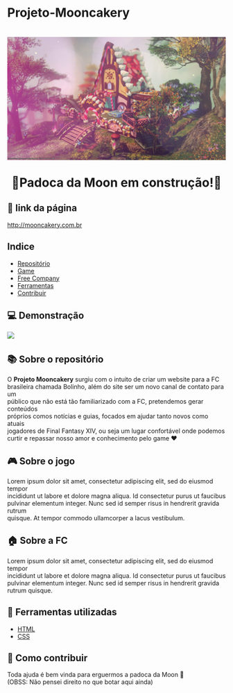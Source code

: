 # Projeto-Mooncakery

<h1 align="center">
    <img src="img/casa-fc-dia-com-filtro.png"/>
    <p>🚧Padoca da Moon em construção!🚧</p>
</h1>

<h2>🔗 link da página</h2>

<a href="http://mooncakery.com.br/index.html">http://mooncakery.com.br</a>

<h2>Indice</h2>

- [Repositório](#-Sobre-o-repositório)
- [Game](#-Sobre-o-jogo)
- [Free Company](#-Sobre-a-FC)
- [Ferramentas](#-Ferramentas-utilizadas)
- [Contribuir](#-Como-contribuir)

<h2>💻 Demonstração</h2>
<img src="img/mooncakery.com.br_index.html.png"/>

<h2>📚 Sobre o repositório</h2>

O **Projeto Mooncakery** surgiu com o intuito de criar um website para a FC<br> brasileira chamada Bolinho, além do site ser um novo canal de contato para um <br> público que não está tão familiarizado com a FC, pretendemos gerar conteúdos <br> próprios comos notícias e guias, focados em ajudar tanto novos como atuais <br> jogadores de Final Fantasy XIV, ou seja um lugar confortável onde podemos <br> curtir e repassar nosso amor e conhecimento pelo game ♥

<h2>🎮 Sobre o jogo</h2>

Lorem ipsum dolor sit amet, consectetur adipiscing elit, sed do eiusmod tempor <br> incididunt ut labore et dolore magna aliqua. Id consectetur purus ut faucibus <br> pulvinar elementum integer. Nunc sed id semper risus in hendrerit gravida rutrum <br> quisque. At tempor commodo ullamcorper a lacus vestibulum.

<h2>🏠 Sobre a FC</h2>

Lorem ipsum dolor sit amet, consectetur adipiscing elit, sed do eiusmod tempor <br> incididunt ut labore et dolore magna aliqua. Id consectetur purus ut faucibus <br> pulvinar elementum integer. Nunc sed id semper risus in hendrerit gravida <br> rutrum quisque.

<h2>🔨 Ferramentas utilizadas</h2>

- [HTML](https://www.learn-html.org)
- [CSS](https://developer.mozilla.org/pt-BR/docs/Web/CSS)

<h2>🚀 Como contribuir</h2>

Toda ajuda é bem vinda para erguermos a padoca da Moon 🧁 <br> (OBSS: Não pensei direito no que botar aqui ainda)



